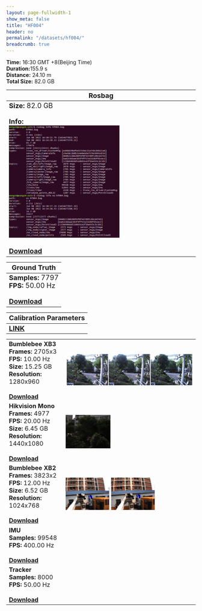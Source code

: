 ```yaml
---
layout: page-fullwidth-1
show_meta: false
title: "HF004"
header: no
permalink: "/datasets/hf004/"
breadcrumb: true
---
```

<b>Time:</b> 16:30 GMT +8(Beijing Time) <br>
<b>Duration:</b>155.9 s<br>
<b>Distance:</b> 24.10 m<br>
<b>Total Size:</b> 82.0 GB<br>

<td>
 <table>
 <thead>
	<tr>
      <th><font size="4">Rosbag</font></th>
	</tr >
  </thead>
	<tr>
        <td width="90%">
            <font size="4">
                    <b>Size:</b> 82.0 GB<br>
                    <br>
                    <b>Info:</b><br>
                    <img src="/data_image/aerial_04/hf001_bag_info.png" width='60%'/><br>
                    <br>
                    <b><a href="https://rec.ustc.edu.cn/share/86648e40-9002-11ed-8e44-191ec1ba0e7d"><font size="4">Download</font></a></b>
            </font>
        </td>
    </tr>
</table>
</td>

<table>
 <thead>
	<tr>
      <th><font size="4">Ground Truth</font></th>
	</tr >
  </thead>
    <tr>
	    <td>
        <font size="4">
            <b>Samples:</b> 7797 <br>
            <b>FPS:</b> 50.00 Hz<br>
            <br>
            <b><a href="https://rec.ustc.edu.cn/share/cdec9cc0-9318-11ed-a8a8-d7257ec37815">Download</a></b>
        </font>
        </td>
	</tr >
</table>

<table>
 <thead>
	<tr>
      <th><font size="4">Calibration Parameters</font></th>
	</tr >
  </thead>
    <tr>
	    <td>
        <font size="4">
            <b><a href="https://rec.ustc.edu.cn/share/9fd0d230-93ec-11ed-b3b3-359b0111d730">LINK</a></b>
        </font>
        </td>
	</tr >
</table>

<table>
	<tr>
	    <td width="30%">
        <font size="3">
            <b>Bumblebee XB3</b><br>
            <b>Frames:</b> 2705x3<br>
            <b>FPS:</b> 10.00 Hz<br>
            <b>Size:</b> 15.25 GB<br>
            <b>Resolution:</b> 1280x960<br>
            <br>
            <b><a href="https://rec.ustc.edu.cn/share/5206fe70-9360-11ed-b362-a5b7d076f212">Download</a></b>
        </font>
        </td>
        <td>
            <a href="https://rec.ustc.edu.cn/share/5206fe70-9360-11ed-b362-a5b7d076f212">
                <img src="/data_image/aerial_04/hf002_xb3.jpg" width='100%'/>
            </a>
        </td>
	</tr >
    <tr>
	    <td>
        <font size="3">
            <b>Hikvision Mono</b><br>
            <b>Frames:</b> 4977<br>
            <b>FPS:</b> 20.00 Hz<br>
            <b>Size:</b> 6.45 GB<br>
            <b>Resolution:</b> 1440x1080<br>
            <br>
            <b><a href="https://rec.ustc.edu.cn/share/65af1550-9360-11ed-ad52-63afe8b65daf">Download</a></b>
        </font>
        </td>
        <td>
            <a href="https://rec.ustc.edu.cn/share/65af1550-9360-11ed-ad52-63afe8b65daf">
                <img src="/data_image/aerial_04/hf002_hik_mono.png" width='35%'/>
            </a>
        </td>
	</tr >
	<tr>
	    <td>
        <font size="3">
            <b>Bumblebee XB2</b><br>
            <b>Frames:</b> 3823x2<br>
            <b>FPS:</b> 12.00 Hz<br>
            <b>Size:</b> 6.52 GB<br>
            <b>Resolution:</b> 1024x768<br>
            <br>
            <b><a href="https://rec.ustc.edu.cn/share/ecd85910-9353-11ed-82e1-334c32afb64a">Download</a></b>
        </font>
        </td>
        <td>
            <a href="https://rec.ustc.edu.cn/share/ecd85910-9353-11ed-82e1-334c32afb64a">
                <img src="/data_image/aerial_04/hf002_xb2.png" width='70%'/>
            </a>
        </td>
	</tr >
    <tr>
	    <td>
        <font size="3">
            <b>IMU</b><br>
            <b>Samples:</b> 99548 <br>
            <b>FPS:</b> 400.00 Hz<br>
            <br>
            <b><a href="https://rec.ustc.edu.cn/share/d5fe8e40-9360-11ed-a296-c13ba74b832a">Download</a></b>
        </font>
        </td>
        <td>
            <a href="https://rec.ustc.edu.cn/share/d5fe8e40-9360-11ed-a296-c13ba74b832a">
                <img src=" " width='70%'/>
            </a>
        </td>
	</tr >
    <tr>
	    <td>
        <font size="3">
            <b>Tracker</b><br>
            <b>Samples:</b> 8000 <br>
            <b>FPS:</b> 50.00 Hz<br>
            <br>
            <b><a href="https://rec.ustc.edu.cn/share/73546f00-9361-11ed-9e93-31223d09e62c">Download</a></b>
        </font>
        </td>
        <td>
            <a href="https://rec.ustc.edu.cn/share/73546f00-9361-11ed-9e93-31223d09e62c">
                <img src=" " width='70%'/>
            </a>
        </td>
	</tr >
</table>